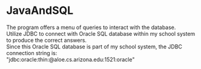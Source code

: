 # JavaAndSQL
The program offers a menu of queries to interact with the database.  
Utilize JDBC to connect with Oracle SQL database within my school system to produce the correct answers.  
Since this Oracle SQL database is part of my school system, the JDBC connection string is:  
"jdbc:oracle:thin:@aloe.cs.arizona.edu:1521:oracle"  
